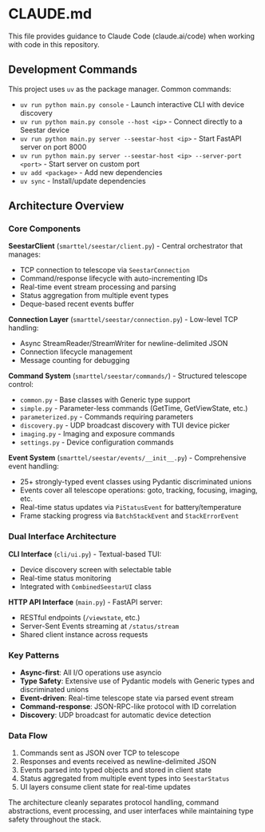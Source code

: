 # CLAUDE.md

This file provides guidance to Claude Code (claude.ai/code) when working with code in this repository.

## Development Commands

This project uses `uv` as the package manager. Common commands:

- `uv run python main.py console` - Launch interactive CLI with device discovery
- `uv run python main.py console --host <ip>` - Connect directly to a Seestar device
- `uv run python main.py server --seestar-host <ip>` - Start FastAPI server on port 8000
- `uv run python main.py server --seestar-host <ip> --server-port <port>` - Start server on custom port
- `uv add <package>` - Add new dependencies
- `uv sync` - Install/update dependencies

## Architecture Overview

### Core Components

**SeestarClient** (`smarttel/seestar/client.py`) - Central orchestrator that manages:
- TCP connection to telescope via `SeestarConnection`
- Command/response lifecycle with auto-incrementing IDs
- Real-time event stream processing and parsing
- Status aggregation from multiple event types
- Deque-based recent events buffer

**Connection Layer** (`smarttel/seestar/connection.py`) - Low-level TCP handling:
- Async StreamReader/StreamWriter for newline-delimited JSON
- Connection lifecycle management
- Message counting for debugging

**Command System** (`smarttel/seestar/commands/`) - Structured telescope control:
- `common.py` - Base classes with Generic type support
- `simple.py` - Parameter-less commands (GetTime, GetViewState, etc.)
- `parameterized.py` - Commands requiring parameters
- `discovery.py` - UDP broadcast discovery with TUI device picker
- `imaging.py` - Imaging and exposure commands
- `settings.py` - Device configuration commands

**Event System** (`smarttel/seestar/events/__init__.py`) - Comprehensive event handling:
- 25+ strongly-typed event classes using Pydantic discriminated unions
- Events cover all telescope operations: goto, tracking, focusing, imaging, etc.
- Real-time status updates via `PiStatusEvent` for battery/temperature
- Frame stacking progress via `BatchStackEvent` and `StackErrorEvent`

### Dual Interface Architecture

**CLI Interface** (`cli/ui.py`) - Textual-based TUI:
- Device discovery screen with selectable table
- Real-time status monitoring
- Integrated with `CombinedSeestarUI` class

**HTTP API Interface** (`main.py`) - FastAPI server:
- RESTful endpoints (`/viewstate`, etc.)
- Server-Sent Events streaming at `/status/stream`
- Shared client instance across requests

### Key Patterns

- **Async-first**: All I/O operations use asyncio
- **Type Safety**: Extensive use of Pydantic models with Generic types and discriminated unions
- **Event-driven**: Real-time telescope state via parsed event stream
- **Command-response**: JSON-RPC-like protocol with ID correlation
- **Discovery**: UDP broadcast for automatic device detection

### Data Flow

1. Commands sent as JSON over TCP to telescope
2. Responses and events received as newline-delimited JSON
3. Events parsed into typed objects and stored in client state
4. Status aggregated from multiple event types into `SeestarStatus`
5. UI layers consume client state for real-time updates

The architecture cleanly separates protocol handling, command abstractions, event processing, and user interfaces while maintaining type safety throughout the stack.